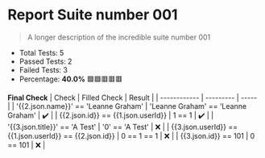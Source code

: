 
# Report Suite number 001
> A longer description of the incredible suite number 001

* Total Tests: 5
* Passed Tests: 2
* Failed Tests: 3
* Percentage: **40.0%**  :green_square::green_square::red_square::red_square::red_square:

**Final Check**
| Check | Filled Check | Result |
| ------------ | --------- | ----- |
| '{{2.json.name}}' == 'Leanne Graham' | 'Leanne Graham' == 'Leanne Graham' | :heavy_check_mark: | 
| {{2.json.id}} == {{1.json.userId}} | 1 == 1 | :heavy_check_mark: | 
| '{{3.json.title}}' == 'A Test' | '0' == 'A Test' | :x: | 
| {{3.json.userId}} == {{1.json.userId}} == {{2.json.id}} | 0 == 1 == 1 | :x: | 
| {{3.json.id}} == 101 | 0 == 101 | :x: | 
